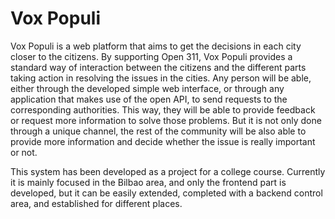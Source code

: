 Vox Populi
==========
Vox Populi is a web platform that aims to get the decisions in each city closer to the citizens. By supporting Open 311, Vox Populi provides a standard way of interaction between the citizens and the different parts taking action in resolving the issues in the cities. Any person will be able, either through the developed simple web interface, or through any application that makes use of the open API, to send requests to the corresponding authorities. This way, they will be able to provide feedback or request more information to solve those problems. But it is not only done through a unique channel, the rest of the community will be also able to provide more information and decide whether the issue is really important or not.

This system has been developed as a project for a college course. Currently it is mainly focused in the Bilbao area, and only the frontend part is developed, but it can be easily extended, completed with a backend control area, and established for different places.